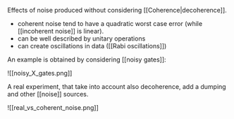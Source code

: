 Effects of noise produced without considering [[Coherence|decoherence]]. 
- coherent noise tend to have a quadratic worst case error (while [[incoherent noise]] is linear). 
- can be well described by unitary operations
- can create oscillations in data ([[Rabi oscillations]])

An example is obtained by considering [[noisy gates]]: 

![[noisy_X_gates.png]]

A real experiment, that take into account also decoherence, add a dumping and other [[noise]] sources.

![[real_vs_coherent_noise.png]]
